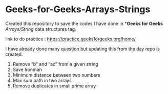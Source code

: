# Geeks-for-Geeks-Arrays-Strings

Created this repository to save the codes I have done in ***Geeks for Geeks** *Arrays/String* data structures tag.

link to do practice : https://practice.geeksforgeeks.org/home/

I have already done many question but updating this from the day repo is created.


1. Remove “b” and “ac” from a given string
2. Save Ironman
3. Minimum distance between two numbers 
4. Max sum path in two arrays 
5. Remove duplicates in small prime array
